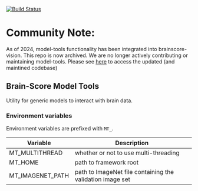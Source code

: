 [![Build Status](https://travis-ci.com/brain-score/model-tools.svg?token=vqt7d2yhhpLGwHsiTZvT&branch=master)](https://travis-ci.com/brain-score/model-tools)


# Community Note: 

As of 2024, model-tools functionality has been integrated into brainscore-vision. This repo is now archived. We are no longer actively contributing or maintaining model-tools. Please see [here](https://github.com/brain-score/vision) to access the updated (and maintined codebase)


## Brain-Score Model Tools

Utility for generic models to interact with brain data.


### Environment variables

Environment variables are prefixed with `MT_`.

| Variable               | Description                                                  |
|------------------------|--------------------------------------------------------------|
| MT_MULTITHREAD         | whether or not to use multi-threading                        |
| MT_HOME                | path to framework root                                       |
| MT_IMAGENET_PATH       | path to ImageNet file containing the validation image set    |


